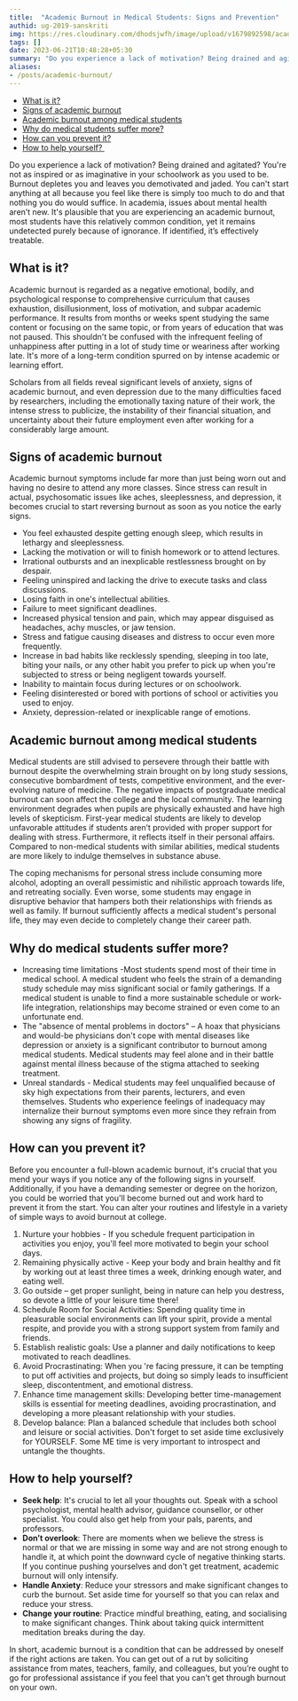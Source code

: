 ```yaml
---
title:  "Academic Burnout in Medical Students: Signs and Prevention"
authid: ug-2019-sanskriti
img: https://res.cloudinary.com/dhodsjwfh/image/upload/v1679892598/academic-burnout_sjhvqn.jpg
tags: []
date: 2023-06-21T10:48:28+05:30
summary: "Do you experience a lack of motivation? Being drained and agitated? You're not as inspired or as imaginative in your schoolwork as you used to be. Burnout depletes you and leaves you demotivated and jaded"
aliases:
- /posts/academic-burnout/
---
```



- [What is it?](#what-is-it)
- [Signs of academic burnout](#signs-of-academic-burnout)
- [Academic burnout among medical students](#academic-burnout-among-medical-students)
- [Why do medical students suffer more?](#why-do-medical-students-suffer-more)
- [How can you prevent it?](#how-can-you-prevent-it)
- [How to help yourself? ](#how-to-help-yourself)


Do you experience a lack of motivation? Being drained and agitated? You're not as inspired or as imaginative in your schoolwork as you used to be. Burnout depletes you and leaves you demotivated and jaded.  You can't start anything at all because you feel like there is simply too much to do and that nothing you do would suffice. In academia, issues about mental health aren’t new. It's plausible that you are experiencing an academic burnout, most students have this relatively common condition, yet it remains undetected purely because of ignorance. If identified, it’s effectively treatable. 

## What is it?

Academic burnout is regarded as a negative emotional, bodily, and psychological response to comprehensive curriculum that causes exhaustion, disillusionment, loss of motivation, and subpar academic performance. It results from months or weeks spent studying the same content or focusing on the same topic, or from years of education that was not paused. This shouldn't be confused with the infrequent feeling of unhappiness after putting in a lot of study time or weariness after working late. It's more of a long-term condition spurred on by intense academic or learning effort. 

Scholars from all fields reveal significant levels of anxiety, signs of academic burnout, and even depression due to the many difficulties faced by researchers, including the emotionally taxing nature of their work, the intense stress to publicize, the instability of their financial situation, and uncertainty about their future employment even after working for a considerably large amount.


## Signs of academic burnout

Academic burnout symptoms include far more than just being worn out and having no desire to attend any more classes. Since stress can result in actual, psychosomatic issues like aches, sleeplessness, and depression, it becomes crucial to start reversing burnout as soon as you notice the early signs.  

- You feel exhausted despite getting enough sleep, which results in lethargy and sleeplessness.
- Lacking the motivation or will to finish homework or to attend lectures.
- Irrational outbursts and an inexplicable restlessness brought on by despair.
- Feeling uninspired and lacking the drive to execute tasks and class discussions.
- Losing faith in one's intellectual abilities.
- Failure to meet significant deadlines.
- Increased physical tension and pain, which may appear disguised as headaches, achy muscles, or jaw tension.
- Stress and fatigue causing diseases and distress to occur even more frequently.
- Increase in bad habits like recklessly spending, sleeping in too late, biting your nails, or any other habit you prefer to pick up when you're subjected to stress or being negligent towards yourself.
- Inability to maintain focus during lectures or on schoolwork.
- Feeling disinterested or bored with portions of school or activities you used to enjoy.
- Anxiety, depression-related or inexplicable range of emotions.


## Academic burnout among medical students

Medical students are still advised to persevere through their battle with burnout despite the overwhelming strain brought on by long study sessions, consecutive bombardment of tests, competitive environment, and the ever-evolving nature of medicine. The negative impacts of postgraduate medical burnout can soon affect the college and the local community. The learning environment degrades when pupils are physically exhausted and have high levels of skepticism. First-year medical students are likely to develop unfavorable attitudes if students aren’t provided with proper support for dealing with stress. Furthermore, it reflects itself in their personal affairs. Compared to non-medical students with similar abilities, medical students are more likely to indulge themselves in substance abuse. 

The coping mechanisms for personal stress include consuming more alcohol, adopting an overall pessimistic and nihilistic approach towards life, and retreating socially. Even worse, some students may engage in disruptive behavior that hampers both their relationships with friends as well as family. If burnout sufficiently affects a medical student's personal life, they may even decide to completely change their career path.

## Why do medical students suffer more?

- Increasing time limitations -Most students spend most of their time in medical school. A medical student who feels the strain of a demanding study schedule may miss significant social or family gatherings. If a medical student is unable to find a more sustainable schedule or work-life integration, relationships may become strained or even come to an unfortunate end.
- The "absence of mental problems in doctors" – A hoax that physicians and would-be physicians don't cope with mental diseases like depression or anxiety is a significant contributor to burnout among medical students. Medical students may feel alone and in their battle against mental illness because of the stigma attached to seeking treatment.
- Unreal standards - Medical students may feel unqualified because of sky high expectations from their parents, lecturers, and even themselves. Students who experience feelings of inadequacy may internalize their burnout symptoms even more since they refrain from showing any signs of fragility.


## How can you prevent it?

Before you encounter a full-blown academic burnout, it's crucial that you mend your ways if you notice any of the following signs in yourself.  Additionally, if you have a demanding semester or degree on the horizon, you could be worried that you'll become burned out and work hard to prevent it from the start. You can alter your routines and lifestyle in a variety of simple ways to avoid burnout at college.

1. Nurture your hobbies - If you schedule frequent participation in activities you enjoy, you'll feel more motivated to begin your school days.
1. Remaining physically active - Keep your body and brain healthy and fit by working out at least three times a week, drinking enough water, and eating well.
1. Go outside – get proper sunlight, being in nature can help you destress, so devote a little of your leisure time there!
1. Schedule Room for Social Activities: Spending quality time in pleasurable social environments can lift your spirit, provide a mental respite, and provide you with a strong support system from family and friends. 
1. Establish realistic goals: Use a planner and daily notifications to keep motivated to reach deadlines. 
1. Avoid Procrastinating: When you 're facing pressure, it can be tempting to put off activities and projects, but doing so simply leads to insufficient sleep, discontentment, and emotional distress.
1. Enhance time management skills: Developing better time-management skills is essential for meeting deadlines, avoiding procrastination, and developing a more pleasant relationship with your studies.
1. Develop balance: Plan a balanced schedule that includes both school and leisure or social activities. Don't forget to set aside time exclusively for YOURSELF. Some ME time is very important to introspect and untangle the thoughts.

## How to help yourself? 

- **Seek help**: It's crucial to let all your thoughts out. Speak with a school psychologist, mental health advisor, guidance counsellor, or other specialist. You could also get help from your pals, parents, and professors. 
- **Don’t overlook**:  There are moments when we believe the stress is normal or that we are missing in some way and are not strong enough to handle it, at which point the downward cycle of negative thinking starts. If you continue pushing yourselves and don't get treatment, academic burnout will only intensify.
- **Handle Anxiety**: Reduce your stressors and make significant changes to curb the burnout. Set aside time for yourself so that you can relax and reduce your stress. 
- **Change your routine**: Practice mindful breathing, eating, and socialising to make significant changes. Think about taking quick intermittent meditation breaks during the day. 

In short, academic burnout is a condition that can be addressed by oneself if the right actions are taken. You can get out of a rut by soliciting assistance from mates, teachers, family, and colleagues, but you’re ought to go for professional assistance if you feel that you can't get through burnout on your own.
